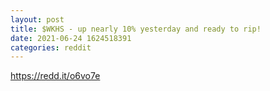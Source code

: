```yaml
--- 
layout: post 
title: $WKHS - up nearly 10% yesterday and ready to rip! 
date: 2021-06-24 1624518391 
categories: reddit 
--- 
```

https://redd.it/o6vo7e